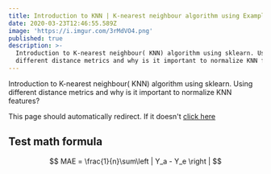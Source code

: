 ```yaml
---
title: Introduction to KNN | K-nearest neighbour algorithm using Examples
date: 2020-03-23T12:46:55.589Z
image: 'https://i.imgur.com/3rMdVO4.png'
published: true
description: >-
  Introduction to K-nearest neighbour( KNN) algorithm using sklearn. Using
  different distance metrics and why is it important to normalize KNN features?
---
```

Introduction to K-nearest neighbour( KNN) algorithm using sklearn. Using different distance metrics and why is it important to normalize KNN features?

This page should automatically redirect. If it doesn't [click here](https://ranvir.xyz/blog/k-nearest-neighbor-algorithm-using-sklearn-distance-metric)

## Test math formula

$$
MAE = \frac{1}{n}\sum\left | Y_a - Y_e \right |
$$